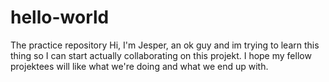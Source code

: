 # hello-world
The practice repository
Hi, I'm Jesper, an ok guy and im trying to learn this thing so I can start actually collaborating on this projekt.
I hope my fellow projektees will like what we're doing and what we end up with.
